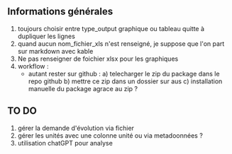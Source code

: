 ## Informations générales

1) toujours choisir entre type_output graphique ou tableau quitte à dupliquer les lignes
2) quand aucun nom_fichier_xls n'est renseigné, je suppose que l'on part sur markdown avec kable
3) Ne pas renseigner de foichier xlsx pour les graphiques
4) workflow :
    - autant rester sur github : 
        a) telecharger le zip du package dans le repo github
        b) mettre ce zip dans un dossier sur aus
        c) installation manuelle du package agrace au zip ?
## TO DO 

1) gérer la demande d'évolution via fichier
2) gérer les unités avec une colonne unité ou via metadoonnées ?
3) utilisation chatGPT pour analyse